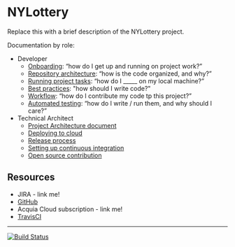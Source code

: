 # NYLottery

Replace this with a brief description of the NYLottery project.

Documentation by role:

* Developer
    * [Onboarding](readme/onboarding.md): “how do I get up and running on project work?”
    * [Repository architecture](readme/repo-architecture.md): “how is the code organized, and why?”
    * [Running project tasks](readme/project-tasks.md): “how do I _____ on my local machine?”
    * [Best practices](readme/best-practices.md): "how should I write code?"
    * [Workflow](readme/dev-workflow.md): “how do I contribute my code tp this project?”
    * [Automated testing](tests/README.md): “how do I write / run them, and why should I care?”
* Technical Architect
    * [Project Architecture document](readme/architecture.md)
    * [Deploying to cloud](readme/deploy.md)
    * [Release process](readme/release-process.md)
    * [Setting up continuous integration](build/README.md#ci)
    * [Open source contribution](readme/os-contribution.md)

## Resources

* JIRA - link me!
* [GitHub](http://www.github.com/acquia-pso/sqknyl)
* Acquia Cloud subscription - link me!
* [TravisCI](https://travis-ci.com/acquia-pso/sqknyl) 

----------------

[![Build Status](https://magnum.travis-ci.com/acquia-pso/sqknyl.svg?token=eFBAT6vQ9cqDh1Sed5Mw&branch=master)](https://magnum.travis-ci.com/acquia-pso/sqknyl)
